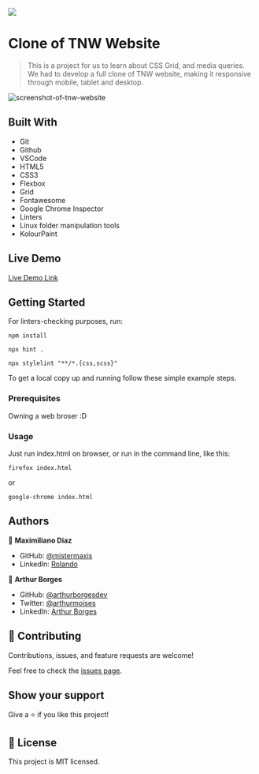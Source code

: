 ![](https://img.shields.io/badge/Microverse-blueviolet)

# Clone of TNW Website

> This is a project for us to learn about CSS Grid, and media queries. We had to develop a full clone of TNW website, making it responsive through mobile, tablet and desktop.

![screenshot-of-tnw-website](./tnw-arthur-rolando.png)

## Built With

- Git
- Github
- VSCode
- HTML5
- CSS3
- Flexbox
- Grid
- Fontawesome
- Google Chrome Inspector
- Linters
- Linux folder manipulation tools
- KolourPaint

## Live Demo

[Live Demo Link](https://kiranitor123.github.io/PERMA_Clone)


## Getting Started

For linters-checking purposes, run:

`npm install`

`npx hint .`

`npx stylelint "**/*.{css,scss}"`


To get a local copy up and running follow these simple example steps.

### Prerequisites

Owning a web broser :D

### Usage

Just run index.html on browser, or run in the command line, like this:

`firefox index.html`

or

`google-chrome index.html`


## Authors

👤 **Maximiliano Diaz**

- GitHub: [@mistermaxis](https://github.com/mistermaxis)
- LinkedIn: [Rolando](https://www.linkedin.com/in/mistermaxis/?originalSubdomain=ar)

👤 **Arthur Borges**

- GitHub: [@arthurborgesdev](https://github.com/arthurborgesdev)
- Twitter: [@arthurmoises](https://twitter.com/arthurmoises)
- LinkedIn: [Arthur Borges](https://linkedin.com/in/arthurmoises)


## 🤝 Contributing

Contributions, issues, and feature requests are welcome!

Feel free to check the [issues page](issues/).

## Show your support

Give a ⭐️ if you like this project!

## 📝 License

This project is MIT licensed.